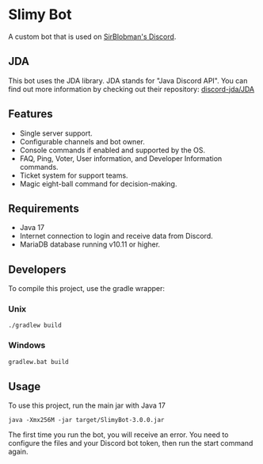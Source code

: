 # Slimy Bot

A custom bot that is used on [SirBlobman's Discord](https://discord.gg/XMq2agT).

## JDA

This bot uses the JDA library. JDA stands for "Java Discord API".
You can find out more information by checking out their repository:
[discord-jda/JDA](https://github.com/discord-jda/JDA)

## Features

- Single server support.
- Configurable channels and bot owner.
- Console commands if enabled and supported by the OS.
- FAQ, Ping, Voter, User information, and Developer Information commands.
- Ticket system for support teams.
- Magic eight-ball command for decision-making.

## Requirements

- Java 17
- Internet connection to login and receive data from Discord.
- MariaDB database running v10.11 or higher.

## Developers

To compile this project, use the gradle wrapper:

### Unix

```shell
./gradlew build
```

### Windows

```bat
gradlew.bat build
```

## Usage

To use this project, run the main jar with Java 17

```shell
java -Xmx256M -jar target/SlimyBot-3.0.0.jar
```

The first time you run the bot, you will receive an error.
You need to configure the files and your Discord bot token, then run the start command again.

